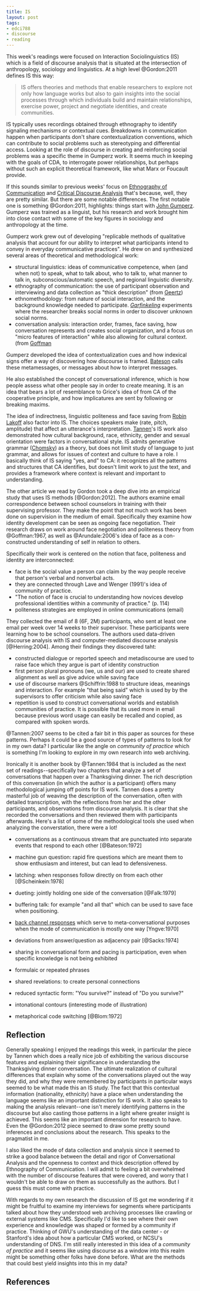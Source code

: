 ```yaml
---
title: IS
layout: post
tags:
- edci788
- discourse
- reading
---
```


This week's readings were focused on Interaction Sociolinguistics (IS) which is
a field of discourse analysis that is situated at the intersection of
anthropology, sociology and linguistics. At a high level @Gordon:2011 defines IS
this way:

> IS offers theories and methods that enable researchers to explore not only 
> how language works but also to gain insights into the social processes 
> through which individuals build and maintain relationships, exercise power, 
> project and negotiate identities, and create communities.

IS typically uses recordings obtained through ethnography to identify signaling
mechanisms or contextual cues. Breakdowns in communication happen when
participants don't share contextualization conventions, which can contribute to
social problems such as stereotyping and differential access. Looking at the
role of discourse in creating and reinforcing social problems was a specific 
theme in Gumperz work. It seems much in keeping with the goals of CDA, to
interrogate power relationships, but perhaps without such an explicit
theoretical framework, like what Marx or Foucault provide.

If this sounds similar to previous
weeks' focus on [Ethnography of
Communication](https://inkdroid.org/2017/02/12/ec/) and [Critical Discourse
Analysis](https://inkdroid.org/2017/03/08/cda/) that's because, well, they are
pretty similar. But there are some notable differences. The first notable one is
something @Gordon:2011, highlights: things start with
[John Gumperz](https://en.wikipedia.org/wiki/John_J._Gumperz). Gumperz was
trained as a linguist, but his research and work brought him into close contact
with some of the key figures in sociology and anthropology at the time.

Gumperz work grew out of developing "replicable methods of qualitative analysis
that account for our ability to interpret what participants intend to convey in
everyday communicative practices". He drew on and synthesized several areas of
theoretical and methodological work:

* structural linguistics: ideas of communicative competence, when (and when 
  not) to speak, what to talk about, who to talk to, what manner to talk in,
  subconscious/automatic speech, and regional linguistic diversity.
* ethnography of communication: the use of participant observation and 
  interviewing and data collection as "thick description" (from
  [Geertz](https://en.wikipedia.org/wiki/Clifford_Geertz))
* ethnomethodology: from nature of social interaction, and the background
  knowledge needed to participate.  [*Garfinkeling*](https://en.wikipedia.org/wiki/Harold_Garfinkel) experiments where the researcher breaks social norms in 
  order to discover unknown social norms. 
* conversation analysis: interaction order, frames, face saving, how
  conversation represents and creates social organization, and a focus on 
  "micro features of interaction" while also allowing for cultural context.
  (from [Goffman](https://en.wikipedia.org/wiki/Erving_Goffman)

Gumperz developed the idea of contextualization cues and how indexical signs
offer a way of discovering how discourse is framed.
[Bateson](https://en.wikipedia.org/wiki/Gregory_Bateson) calls these
metamessages, or messages about how to interpret messages.

He also established the concept of conversational inference, which is how 
people assess what other people say in order to create meaning.
It is an idea that bears a lot of resemblance to Grice's idea of from CA of 
the cooperative principle, and how implicatures are sent by following or 
breaking maxims. 

The idea of indirectness, linguistic politeness and face saving from [Robin
Lakoff](https://en.wikipedia.org/wiki/Robin_Lakoff) also factor into IS. The
choices speakers make (rate, pitch, amplitude) that affect an utterance's
interpretation. [Tannen](https://en.wikipedia.org/wiki/Deborah_Tannen)'s IS work
also demonstrated how cultural background, race, ethnicity, gender and sexual
orientation were factors in conversational style. IS admits generative grammar
([Chomsky](https://en.wikipedia.org/wiki/Noam_Chomsky)) as a theory, but does 
not limit study of language to just grammar, and allows for issues of context 
and culture to have a role. I basically think of IS saying "yes, and" to CA: it
recognizes all the patterns and structures that CA identifies, but doesn't limit
work to just the text, and provides a framework where context is relevant and
important to understanding.

The other article we read by Gordon took a deep dive into an empirical study
that uses IS methods [@Gordon:2012]. The authors examine email correspondence 
between school counselors in training with their supervising professor. They
make the point that not much work has been done on supervision in the medium 
of email. Specifically they examine how identity development can be seen as 
ongoing face negotiation. Their research draws on work around face negotiation 
and politeness theory from @Goffman:1967, as well as @Arundale:2006's idea of
face as a con-constructed understanding of self in relation to others.

Specifically their work is centered on the notion that face, politeness and 
identity are interconnected:

* face is the social value a person can claim by the way people receive that
  person's verbal and nonverbal acts.
* they are connected through Lave and Wenger (1991)'s idea of community of
  practice.
* "The notion of face is crucial to understanding how novices develop 
  professional identities within a community of practice." (p. 114)
* politeness strategies are employed in online communications (email)

They collected the email of 8 (6F, 2M) participants, who sent at least one email
per week over 14 weeks to their supervisor. These participants were learning how
to be school counselors. The authors used data-driven discourse analysis with 
IS and computer-mediated discourse analysis [@Herring:2004]. Among their
findings they discovered taht:

- constructed dialogue or reported speech and metadiscourse are used to raise 
  face which they argue is part of identity construction
- first person plural pronouns (we, us and our) are used to create shared 
  alignment as well as give advice while saving face
- use of discourse markers @Schiffrin:1988 to structure ideas, meanings and
  interaction. For example "that being said" which is used by by the
  supervisors to offer criticism while also saving face
- repetition is used to construct conversational worlds and establish
  communities of practice. It is possible that its used more in email because
  previous word usage can easily be recalled and copied, as compared with 
  spoken words.

@Tannen:2007 seems to be cited a fair bit in this paper as sources for
these patterns. Perhaps it could be a good source of types of patterns to look
for in my own data? I particular like the angle on *community of practice* which
is something I'm looking to explore in my own research into web archiving.

Ironically it is another book by @Tannen:1984 that is included as the next set
of readings--specifically two chapters that analyze a set of conversations that
happen over a Thanksgiving dinner. The rich description of this conversation (in
which the author is a participant) offers many methodological jumping off 
points for IS work. Tannen does a pretty masterful job of weaving the
description of the conversation, often with detailed transcription, with the
reflections from her and the other participants, and observations from discourse
analysis. It is clear that she recorded the conversations and then reviewed them
with participants afterwards. Here's a list of some of the methodological tools
she used when analyzing the converstation, there were a lot!

* conversations as a continuous stream that are punctuated into separate events 
  that respond to each other [@Bateson:1972]

* machine gun question: rapid fire questions which are meant them to show 
  enthusiasm and interest, but can lead to defensiveness.

* latching: when responses follow directly on from each other [@Scheinkein:1978]

* dueting: jointly holding one side of the conversation [@Falk:1979]

* buffering talk: for example "and all that" which can be used to save face when
  positioning.

* [back channel responses](https://en.wikipedia.org/wiki/Backchannel_(linguistics)) which serve to meta-conversational purposes when the mode of communication is mostly one way [Yngve:1970]

* deviations from answer/question as adjacency pair [@Sacks:1974]

* sharing in conversational form and pacing is participation, even when 
  specific knowledge is not being exhibited

* formulaic or repeated phrases

* shared revelations: to create personal connections

* reduced syntactic form: "You survive?" instead of "Do you survive?"

* intonational contours (interesting mode of illustration)

* metaphorical code switching [@Blom:1972]

## Reflection
 
Generally speaking I enjoyed the readings this week, in particular the piece by
Tannen which does a really nice job of exhibiting the various discourse features
and explaining their significance in understanding the Thanksgiving dinner
conversation. The ultimate realization of cultural differences that explain why
some of the conversations played out the way they did, and why they were
remembered by participants in particular ways seemed to be what made this an IS
study. The fact that this contextual information (nationality, ethnicity) have a
place when understanding the language seems like an important distinction for IS
work. It also speaks to making the analysis relevant--one isn't merely
identifying patterns in the discourse but also casting those patterns in a light
where greater insight is achieved. This seems like an important dimension for
research to have. Even the @Gordon:2012 piece seemed to draw some pretty sound
inferences and conclusions about the research. This speaks to the pragmatist in
me.

I also liked the mode of data collection and analysis since it seemed to strike
a good balance between the detail and rigor of Conversational Analysis and the
openness to context and thick description offered by Ethnography of
Communication. I will admit to feeling a bit overwhelmed with the number of
discourse features that were covered, and worry that I wouldn't be able to draw
on them as successfully as the authors. But I guess this must come with
practice.

With regards to my own research the discussion of IS got me wondering if it might be fruitful to examine my interviews for segments where participants
talked about how they understood web archiving processes like crawling or 
external systems like CMS. Specifically I'd like to see where their own 
experience and knowledge was shaped or formed by a community if practice.
Thinking of GWU's understanding of the data center - or Stanford's idea about 
how a particular CMS worked, or NCSU's understanding of DNS. I'm still really
interested in this idea of a *community of practice* and it seems like using
discourse as a window into this realm might be something other folks have done
before. What are the methods that could best yield insights into this in my
data?

## References
